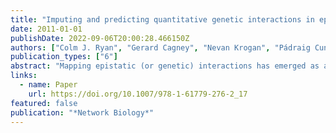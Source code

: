 ```yaml
---
title: "Imputing and predicting quantitative genetic interactions in epistatic MAPs"
date: 2011-01-01
publishDate: 2022-09-06T20:00:28.466150Z
authors: ["Colm J. Ryan", "Gerard Cagney", "Nevan Krogan", "Pádraig Cunningham", "Derek Greene"]
publication_types: ["6"]
abstract: "Mapping epistatic (or genetic) interactions has emerged as an important network biology approach for establishing functional relationships among genes and proteins. Epistasis networks are complementary to physical protein interaction networks, providing valuable insight into both the function of individual genes and the overall wiring of the cell. A high-throughput method termed “epistatic mini array profiles” (E-MAPs) was recently developed in yeast to quantify alleviating or aggravating interactions between gene pairs. The typical output of an E-MAP experiment is a large symmetric matrix of interaction scores. One problem with this data is the large amount of missing values – interactions that cannot be measured during the high-throughput process or whose measurements were discarded due to quality filtering steps. These missing values can reduce the effectiveness of some data analysis techniques and prevent the use of others. Here, we discuss one solution to this problem, imputation using nearest neighbors, and give practical examples of the use of a freely available implementation of this method."
links:
  - name: Paper
    url: https://doi.org/10.1007/978-1-61779-276-2_17
featured: false
publication: "*Network Biology*"
---
```


